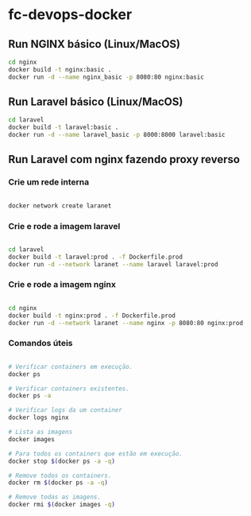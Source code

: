 # fc-devops-docker

## Run NGINX básico (Linux/MacOS)

```bash
cd nginx
docker build -t nginx:basic .
docker run -d --name nginx_basic -p 8080:80 nginx:basic
```

## Run Laravel básico (Linux/MacOS)

```bash
cd laravel
docker build -t laravel:basic .
docker run -d --name laravel_basic -p 8000:8000 laravel:basic
```

## Run Laravel com nginx fazendo proxy reverso

### Crie um rede interna

```bash

docker network create laranet

```

### Crie e rode a imagem laravel

```bash

cd laravel
docker build -t laravel:prod . -f Dockerfile.prod
docker run -d --network laranet --name laravel laravel:prod

```

### Crie e rode a imagem nginx

```bash

cd nginx
docker build -t nginx:prod . -f Dockerfile.prod
docker run -d --network laranet --name nginx -p 8080:80 nginx:prod

```

### Comandos úteis

```bash

# Verificar containers em execução.
docker ps

# Verificar containers existentes.
docker ps -a

# Verificar logs da um container
docker logs nginx

# Lista as imagens
docker images

# Para todos os containers que estão em execução.
docker stop $(docker ps -a -q)

# Remove todos os containers.
docker rm $(docker ps -a -q)

# Remove todas as imagens.
docker rmi $(docker images -q)
```
